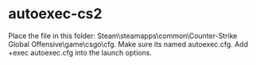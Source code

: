 # autoexec-cs2

Place the file in this folder: Steam\steamapps\common\Counter-Strike Global Offensive\game\csgo\cfg.
Make sure its named autoexec.cfg.
Add +exec autoexec.cfg into the launch options.
